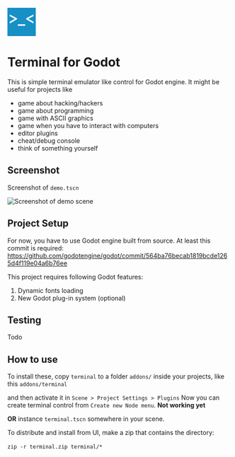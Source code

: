 ![](icon.png)

# Terminal for Godot

This is simple terminal emulator like control for Godot engine. It might be useful for projects like

- game about hacking/hackers
- game about programming
- game with ASCII graphics
- game when you have to interact with computers
- editor plugins
- cheat/debug console
- think of something yourself

## Screenshot
Screenshot of `demo.tscn`

![Screenshot of demo scene](https://cloud.githubusercontent.com/assets/4397533/15800472/28877386-2a7b-11e6-8b11-e4c2dc4003d0.png)

## Project Setup

For now, you have to use Godot engine built from source. At least this commit is required: https://github.com/godotengine/godot/commit/564ba76becab1819bcde1265d4f119e04a6b76ee

This project requires following Godot features:

1. Dynamic fonts loading
2. New Godot plug-in system (optional)

## Testing

Todo

## How to use

To install these, copy `terminal` to a folder `addons/`
inside your projects, like this `addons/terminal`

and then activate it in `Scene > Project Settings > Plugins`
Now you can create terminal control from `Create new Node menu`. **Not working yet**

**OR** instance `terminal.tscn` somewhere in your scene.

To distribute and install from UI, make a zip that contains the directory:

`zip -r terminal.zip terminal/*`
